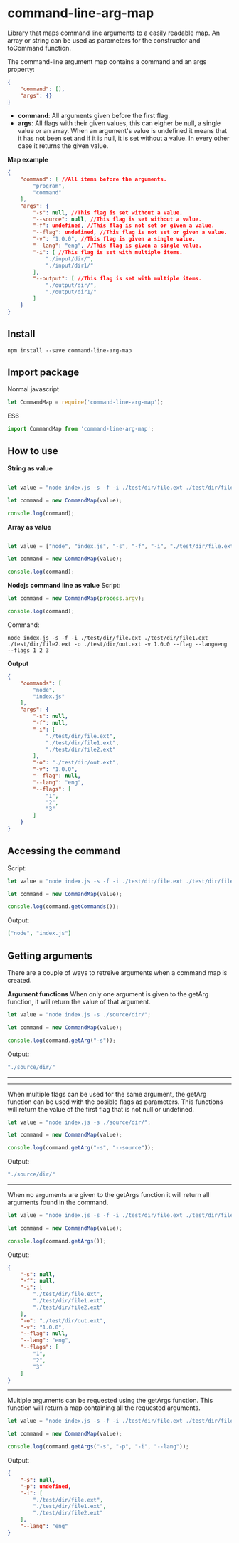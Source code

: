 # command-line-arg-map
Library that maps command line arguments to a easily readable map.
An array or string can be used as parameters for the constructor and toCommand function.

The command-line argument map contains a command and an args property:
```json
{
    "command": [],
    "args": {}
}
```
- **command**: All arguments given before the first flag.
- **args**: All flags with their given values, this can eigher be null, a single value or an array. When an argument's value is undefined it means that it has not been set and if it is null, it is set without a value. In every other case it returns the given value.

**Map example**
```json
{
    "command": [ //All items before the arguments.
        "program",
        "command"
    ],
    "args": {
        "-s": null, //This flag is set without a value.
        "--source": null, //This flag is set without a value.
        "-f": undefined, //This flag is not set or given a value.
        "--flag": undefined, //This flag is not set or given a value.
        "-v": "1.0.0", //This flag is given a single value.
        "--lang": "eng", //This flag is given a single value.
        "-i": [ //This flag is set with multiple items.
            "./input/dir/",
            "./input/dir1/"
        ],
        "--output": [ //This flag is set with multiple items.
            "./output/dir/",
            "./output/dir1/"
        ]
    }
}
```

## Install
```
npm install --save command-line-arg-map
```

## Import package
Normal javascript
```javascript
let CommandMap = require('command-line-arg-map');
```

ES6
```javascript
import CommandMap from 'command-line-arg-map';
```

## How to use

**String as value**
```javascript

let value = "node index.js -s -f -i ./test/dir/file.ext ./test/dir/file1.ext ./test/dir/file2.ext -o ./test/dir/out.ext -v 1.0.0 --flag --lang=eng --flags 1 2 3";

let command = new CommandMap(value);

console.log(command);
```

**Array as value**
```javascript

let value = ["node", "index.js", "-s", "-f", "-i", "./test/dir/file.ext", "./test/dir/file1.ext", "./test/dir/file2.ext", "-o", "./test/dir/out.ext", "-v", "1.0.0", "--flag", "--lang=eng", "--flags", "1", "2", "3"];

let command = new CommandMap(value);

console.log(command);
```

**Nodejs command line as value**
Script:
```javascript
let command = new CommandMap(process.argv);

console.log(command);
```
Command:
```
node index.js -s -f -i ./test/dir/file.ext ./test/dir/file1.ext ./test/dir/file2.ext -o ./test/dir/out.ext -v 1.0.0 --flag --lang=eng --flags 1 2 3
```

**Output**
```json
{
    "commands": [
        "node",
        "index.js"
    ],
    "args": {
        "-s": null,
        "-f": null,
        "-i": [
            "./test/dir/file.ext",
            "./test/dir/file1.ext",
            "./test/dir/file2.ext"
        ],
        "-o": "./test/dir/out.ext",
        "-v": "1.0.0",
        "--flag": null,
        "--lang": "eng",
        "--flags": [ 
            "1",
            "2",
            "3"
        ]
    }
}
```

## Accessing the command
Script:
```javascript
let value = "node index.js -s -f -i ./test/dir/file.ext ./test/dir/file1.ext ./test/dir/file2.ext -o ./test/dir/out.ext -v 1.0.0 --flag --lang=eng --flags 1 2 3";

let command = new CommandMap(value);

console.log(command.getCommands());
```
Output:
```json
["node", "index.js"]
```

## Getting arguments

There are a couple of ways to retreive arguments when a command map is created.

**Argument functions**
When only one argument is given to the getArg function, it will return the value of that argument.
```javascript
let value = "node index.js -s ./source/dir/";

let command = new CommandMap(value);

console.log(command.getArg("-s"));
```
Output:
```javascript
"./source/dir/"
```
-----------
-----------
When multiple flags can be used for the same argument, the getArg function can be used with the posible flags as parameters. This functions will return the value of the first flag that is not null or undefined.
```javascript
let value = "node index.js -s ./source/dir/";

let command = new CommandMap(value);

console.log(command.getArg("-s", "--source"));
```
Output:
```javascript
"./source/dir/"
```
-----------
When no arguments are given to the getArgs function it will return all arguments found in the command.
```javascript
let value = "node index.js -s -f -i ./test/dir/file.ext ./test/dir/file1.ext ./test/dir/file2.ext -o ./test/dir/out.ext -v 1.0.0 --flag --lang=eng --flags 1 2 3";

let command = new CommandMap(value);

console.log(command.getArgs());
```
Output:
```json
{
    "-s": null,
    "-f": null,
    "-i": [
        "./test/dir/file.ext",
        "./test/dir/file1.ext",
        "./test/dir/file2.ext"
    ],
    "-o": "./test/dir/out.ext",
    "-v": "1.0.0",
    "--flag": null,
    "--lang": "eng",
    "--flags": [ 
        "1",
        "2",
        "3"
    ]
}
```
-----------
Multiple arguments can be requested using the getArgs function. This function will return a map containing all the requested arguments.
```javascript
let value = "node index.js -s -f -i ./test/dir/file.ext ./test/dir/file1.ext ./test/dir/file2.ext -o ./test/dir/out.ext -v 1.0.0 --flag --lang=eng --flags 1 2 3";

let command = new CommandMap(value);

console.log(command.getArgs("-s", "-p", "-i", "--lang"));
```
Output:
```json
{
    "-s": null,
    "-p": undefined,
    "-i": [
        "./test/dir/file.ext",
        "./test/dir/file1.ext",
        "./test/dir/file2.ext"
    ],
    "--lang": "eng"
}
```